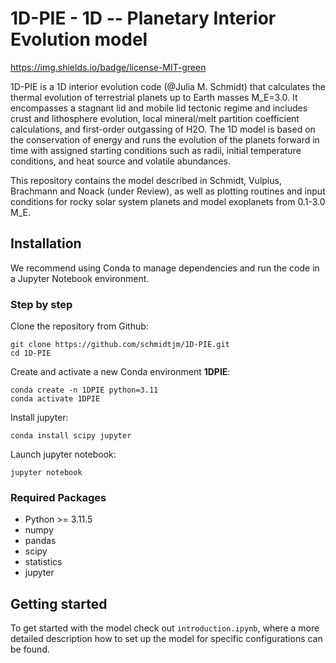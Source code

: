 
# 1D-PIE - 1D -- Planetary Interior Evolution model

https://img.shields.io/badge/license-MIT-green

1D-PIE is a 1D interior evolution code (@Julia M. Schmidt) that calculates the thermal evolution of terrestrial planets up to Earth masses M_E=3.0. It encompasses a stagnant lid and mobile lid tectonic regime and includes crust and lithosphere evolution, local mineral/melt partition coefficient calculations, and first-order outgassing of H2O. The 1D model is based on the conservation of energy and runs the evolution of the planets forward in time with assigned starting conditions such as radii, initial temperature conditions, and heat source and volatile abundances.

This repository contains the model described in Schmidt, Vulpius, Brachmann and Noack (under Review), as well as plotting routines and input conditions for rocky solar system planets and model exoplanets from 0.1-3.0 M_E. 


## Installation

We recommend using Conda to manage dependencies and run the code in a Jupyter Notebook environment.

### Step by step

Clone the repository from Github:
```
git clone https://github.com/schmidtjm/1D-PIE.git
cd 1D-PIE
```

Create and activate a new Conda environment **1DPIE**:
```
conda create -n 1DPIE python=3.11
conda activate 1DPIE
```

Install jupyter:
```
conda install scipy jupyter
```

Launch jupyter notebook:
```
jupyter notebook
```

### Required Packages

* Python >= 3.11.5
* numpy
* pandas
* scipy
* statistics
* jupyter

## Getting started

To get started with the model check out ``introduction.ipynb``, where a more detailed description how to set up the model for specific configurations can be found. 


